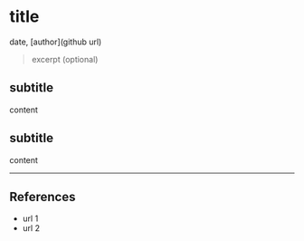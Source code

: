 # title

date, [author](github url)

> excerpt (optional)

## subtitle

content

## subtitle

content

---

## References

- url 1
- url 2